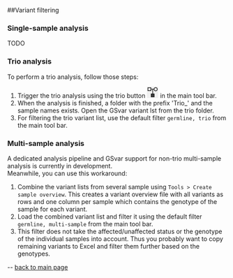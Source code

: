 ##Variant filtering

### Single-sample analysis

TODO

### Trio analysis

To perform a trio analysis, follow those steps:

1. Trigger the trio analysis using the trio button ![alt text](trio.png) in the main tool bar.  
2. When the analysis is finished, a folder with the prefix 'Trio_' and the sample names exists. Open the GSvar variant lst from the trio folder.
3. For filtering the trio variant list, use the default filter `germline, trio` from the main tool bar.

### Multi-sample analysis

A dedicated analysis pipeline and GSvar support for non-trio multi-sample analysis is currently in development.  
Meanwhile, you can use this workaround:

1. Combine the variant lists from several sample using `Tools > Create sample overview`. This creates a variant overview file with all variants as rows and one column per sample which contains the genotype of the sample for each variant.
2. Load the combined variant list and filter it using the default filter `germline, multi-sample` from the main tool bar.  
3. This filter does not take the affected/unaffected status or the genotype of the individual samples into account. Thus you probably want to copy remaining variants to  Excel and filter them further based on the genotypes.

--
[back to main page](index.md)



